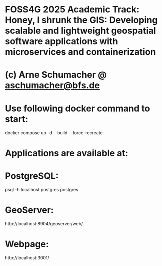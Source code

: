 # FOSS4G 2025 Academic Track: Honey, I shrunk the GIS: Developing scalable and lightweight geospatial software applications with microservices and containerization
# (c) Arne Schumacher @ aschumacher@bfs.de
# Use following docker command to start:
docker compose up -d --build --force-recreate
# Applications are available at:
# PostgreSQL:
psql -h localhost postgres postgres
# GeoServer:
http://localhost:8904/geoserver/web/
# Webpage:
http://localhost:3001/
